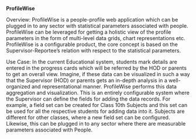 <b> ProfileWise </b>

Overview: ProfileWise is a people-profile web application which can be plugged in to any sector with statistical parameters associated with people. ProfileWise can be leveraged for getting a holistic view of the profile parameters in the form of multi-level data grids, chart representations etc. ProfileWise is a configurable product, the core concept is based on the Supervisor-Reportee’s relation with respect to the statistical parameters.

Use Case: In the current Educational system, students mark details are entered in the progress cards which will be referred by the HOD or parents to get an overall view. Imagine, if these data can be visualized in such a way that the Supervisor (HOD) or parents gets an in-depth analysis in a well-organized and representational manner. ProfileWise performs this data aggregation and visualization. This is an entirely configurable system where the Supervisor can define the fields for adding the data records. For example, a field set can be created for Class 10th Subjects and this set can be used for all the respective students for adding data into it. Subjects are different for other classes, where a new field set can be configured. Likewise, this can be plugged in to any sector where there are measurable parameters associated with People.
